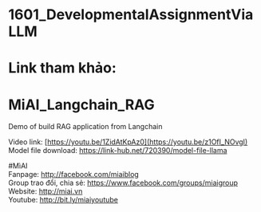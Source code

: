 # 1601_DevelopmentalAssignmentViaLLM
# Link tham khảo:
# MiAI_Langchain_RAG
Demo of build RAG application from Langchain

Video link:  [https://youtu.be/1ZidAtKpAz0](https://youtu.be/z1OfI_NOvgI)<br>
Model file download: https://link-hub.net/720390/model-file-llama

#MìAI <br>
Fanpage: http://facebook.com/miaiblog<br>
Group trao đổi, chia sẻ: https://www.facebook.com/groups/miaigroup<br>
Website: http://miai.vn<br>
Youtube: http://bit.ly/miaiyoutube<br>
